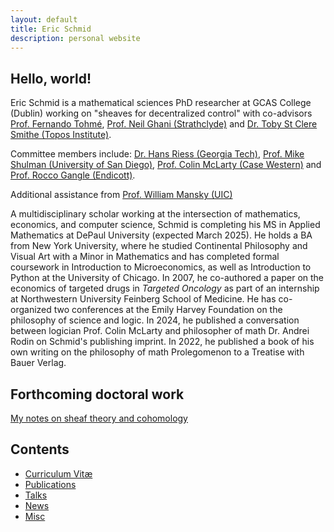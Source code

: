 ```yaml
---
layout: default
title: Eric Schmid
description: personal website
---
```


## Hello, world!

Eric Schmid is a mathematical sciences PhD researcher at GCAS College (Dublin) working on "sheaves for decentralized control" with co-advisors [Prof. Fernando Tohmé](https://scholar.google.com/citations?user=butwPD4AAAAJ&hl=en), [Prof. Neil Ghani (Strathclyde)](https://www.strath.ac.uk/staff/ghanineilprof/) and [Dr. Toby St Clere Smithe (Topos Institute)](https://scholar.google.co.uk/citations?user=wlJckLgAAAAJ&hl=en).

Committee members include: [Dr. Hans Riess (Georgia Tech)](https://hansriess.com/), [Prof. Mike Shulman (University of San Diego)](https://www.sandiego.edu/directory/biography.php?profile_id=682), [Prof. Colin McLarty (Case Western)](https://philosophy.case.edu/faculty/colin-mclarty/) and [Prof. Rocco Gangle (Endicott)](https://scholar.google.com/citations?user=RnrKWB0AAAAJ&hl=en).

Additional assistance from [Prof. William Mansky (UIC)](https://mansky.lab.uic.edu/)

A multidisciplinary scholar working at the intersection of mathematics, economics, and computer science, Schmid is completing his MS in Applied Mathematics at DePaul University (expected March 2025). He holds a BA from New York University, where he studied Continental Philosophy and Visual Art with a Minor in Mathematics and has completed formal coursework in Introduction to Microeconomics, as well as Introduction to Python at the University of Chicago. In 2007, he co-authored a paper on the economics of targeted drugs in _Targeted Oncology_ as part of an internship at Northwestern University Feinberg School of Medicine. He has co-organized two conferences at the Emily Harvey Foundation on the philosophy of science and logic. In 2024, he published a conversation between logician Prof. Colin McLarty and philosopher of math Dr. Andrei Rodin on Schmid's publishing imprint. In 2022, he published a book of his own writing on the philosophy of math Prolegomenon to a Treatise with Bauer Verlag.

## Forthcoming doctoral work

[My notes on sheaf theory and cohomology](/notes/sheaf_final-10.pdf)

## Contents

* [Curriculum Vitæ](/cv/EricMSchmidResume-3-30-25.pdf)
* [Publications](publications)
* [Talks](talks)
* [News](news)
* [Misc](misc)
